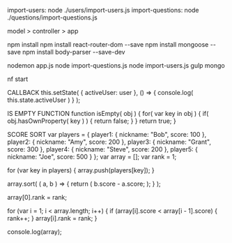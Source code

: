 import-users: node ./users/import-users.js
import-questions: node ./questions/import-questions.js

model > controller > app

npm install
npm install react-router-dom --save
npm install mongoose --save
npm install body-parser --save-dev

nodemon app.js
node import-questions.js
node import-users.js
gulp
mongo

nf start

CALLBACK
this.setState( { activeUser: user }, () => { console.log( this.state.activeUser ) } );

IS EMPTY FUNCTION
function isEmpty( obj ) {
    for( var key in obj ) {
        if( obj.hasOwnProperty( key ) ) { return false; }
    }
    return true;
}

SCORE SORT
var players = {
  player1: { nickname: "Bob", score: 100 },
  player2: { nickname: "Amy", score: 200 },
  player3: { nickname: "Grant", score: 300 },
  player4: { nickname: "Steve", score: 200 },
  player5: { nickname: "Joe", score: 500 }
};
var array = [];
var rank = 1;

for (var key in players) { array.push(players[key]); }

array.sort( ( a, b ) => { return ( b.score - a.score; ); } );

array[0].rank = rank;

for (var i = 1; i < array.length; i++) {
  if (array[i].score < array[i - 1].score) { rank++; }
  array[i].rank = rank;
} 

console.log(array);